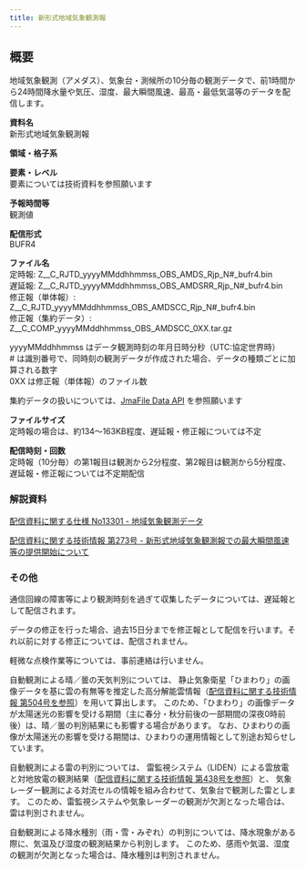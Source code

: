 ```yaml
---
title: 新形式地域気象観測報
---
```


## 概要
地域気象観測（アメダス）、気象台・測候所の10分毎の観測データで、前1時間から24時間降水量や気圧、湿度、最大瞬間風速、最高・最低気温等のデータを配信します。


**資料名** <br/>
新形式地域気象観測報

**領域・格子系** <br/>


**要素・レベル** <br/>
要素については技術資料を参照願います

**予報時間等** <br/>
観測値

**配信形式** <br/>
BUFR4

**ファイル名** <br/>
定時報: Z__C_RJTD_yyyyMMddhhmmss_OBS_AMDS_Rjp_N#_bufr4.bin <br/>
遅延報: Z__C_RJTD_yyyyMMddhhmmss_OBS_AMDSRR_Rjp_N#_bufr4.bin <br/>
修正報（単体報）: Z__C_RJTD_yyyyMMddhhmmss_OBS_AMDSCC_Rjp_N#_bufr4.bin <br/>
修正報（集約データ）: Z__C_COMP_yyyyMMddhhmmss_OBS_AMDSCC_0XX.tar.gz

yyyyMMddhhmmss はデータ観測時刻の年月日時分秒（UTC:協定世界時） <br/>
\# は識別番号で、同時刻の観測データが作成された場合、データの種類ごとに加算される数字 <br/>
0XX は修正報（単体報）のファイル数

集約データの扱いについては、[JmaFile Data API](/docs/reference/api/v1/jmafile.data#format-concat) を参照願います

**ファイルサイズ** <br/>
定時報の場合は、約134～163KB程度、遅延報・修正報については不定

**配信時刻・回数** <br/>
定時報（10分毎）の第1報目は観測から2分程度、第2報目は観測から5分程度、遅延報・修正報については不定期配信

### 解説資料
[配信資料に関する仕様 No13301 - 地域気象観測データ](https://www.data.jma.go.jp/suishin/shiyou/pdf/no13301)


[配信資料に関する技術情報 第273号 - 新形式地域気象観測報での最大瞬間風速等の提供開始について](https://dmdata.jp/docs/jma/technical/273.pdf)


### その他
通信回線の障害等により観測時刻を過ぎて収集したデータについては、遅延報として配信されます。

データの修正を行った場合、過去15日分までを修正報として配信を行います。それ以前に対する修正については、配信されません。

軽微な点検作業等については、事前連絡は行いません。

自動観測による晴／曇の天気判別については、
静止気象衛星「ひまわり」の画像データを基に雲の有無等を推定した高分解能雲情報（[配信資料に関する技術情報 第504号を参照](https://dmdata.jp/docs/jma/technical/504.pdf)）を用いて算出します。
このため、「ひまわり」の画像データが太陽迷光の影響を受ける期間（主に春分・秋分前後の一部期間の深夜0時前後）は、晴／曇の判別結果にも影響する場合があります。
なお、ひまわりの画像が太陽迷光の影響を受ける期間は、ひまわりの運用情報として別途お知らせしています。

自動観測による雷の判別については、
雷監視システム（LIDEN）による雲放電と対地放電の観測結果（[配信資料に関する技術情報 第438号を参照](https://dmdata.jp/docs/jma/technical/438.pdf)）と、 
気象レーダー観測による対流セルの情報を組み合わせて、気象台で観測した雷とします。
このため、雷監視システムや気象レーダーの観測が欠測となった場合は、雷は判別されません。

自動観測による降水種別（雨・雪・みぞれ）の判別については、降水現象がある際に、気温及び湿度の観測結果から判別します。
このため、感雨や気温、湿度の観測が欠測となった場合は、降水種別は判別されません。
